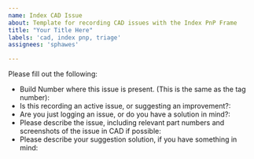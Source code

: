 ```yaml
---
name: Index CAD Issue
about: Template for recording CAD issues with the Index PnP Frame
title: "Your Title Here"
labels: 'cad, index pnp, triage'
assignees: 'sphawes'

---
```

Please fill out the following:
- Build Number where this issue is present. (This is the same as the tag number):
- Is this recording an active issue, or suggesting an improvement?:
- Are you just logging an issue, or do you have a solution in mind?:
- Please describe the issue, including relevant part numbers and screenshots of the issue in CAD if possible:
- Please describe your suggestion solution, if you have something in mind:
